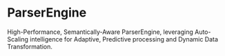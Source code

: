 # ParserEngine
High-Performance, Semantically-Aware ParserEngine, leveraging Auto-Scaling intelligence for Adaptive, Predictive processing and Dynamic Data Transformation.
